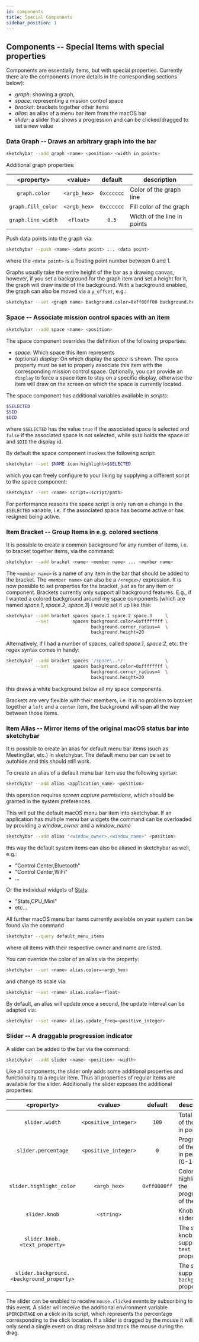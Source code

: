 ```yaml
---
id: components
title: Special Components
sidebar_position: 1
---
```

## Components -- Special Items with special properties
Components are essentially items, but with special properties.
Currently there are the components (more details in the corresponding sections below):
* *graph*: showing a graph,
* *space*: representing a mission control space
* *bracket*: brackets together other items
* *alias*: an alias of a menu bar item from the macOS bar
* *slider*: a slider that shows a progression and can be clicked/dragged to set a new value

### Data Graph -- Draws an arbitrary graph into the bar
```bash
sketchybar --add graph <name> <position> <width in points>
```

Additional graph properties:

| <property\>        | <value\>     | default    | description                 |
| :-------:          | :------:     | :-------:  | -----------                 |
| `graph.color`      | `<argb_hex>` | `0xcccccc` | Color of the graph line     |
| `graph.fill_color` | `<argb_hex>` | `0xcccccc` | Fill color of the graph     |
| `graph.line_width` | `<float>`    | `0.5`      | Width of the line in points |

Push data points into the graph via:
```bash
sketchybar --push <name> <data point> ... <data point>
```
where the `<data point>` is a floating point number between 0 and 1.

Graphs usually take the entire height of the bar as a drawing canvas, however,
if you set a background for the graph item and set a height for it, the graph
will draw inside of the background. With a background enabled, the graph can
also be moved via a `y_offset`, e.g.:
```bash
sketchybar --set <graph name> background.color=0xff00ff00 background.height=20 y_offset=2
```

### Space -- Associate mission control spaces with an item
```bash
sketchybar --add space <name> <position>
```
The space component overrides the definition of the following properties:
* *space*: Which space this item represents
* (optional) *display*: On which display the *space* is shown.
The `space` property must be set to properly associate this item with the corresponding mission control space.
Optionally, you can provide an `display` to force a space item to stay on a specific display, otherwise the
item will draw on the screen on which the space is currently located. 

The space component has additional variables available in *scripts*:
```bash
$SELECTED
$SID
$DID
```
where `$SELECTED` has the value `true` if the associated space is selected and
`false` if the associated space is not selected, while
`$SID` holds the space id and `$DID` the display id.

By default the space component invokes the following script:
```bash
sketchybar --set $NAME icon.highlight=$SELECTED
```
which you can freely configure to your liking by supplying a different script
to the space component:
```bash
sketchybar --set <name> script=<script/path>
```

For performance reasons the space script is only run on a change in the
`$SELECTED` variable, i.e. if the associated space has become active
or has resigned being active.

### Item Bracket -- Group Items in e.g. colored sections
It is possible to create a common background for any number of items, i.e. to bracket together items, via the command:
```bash
sketchybar --add bracket <name> <member name> ... <member name>
```
The `<member name>` is a name of any item in the bar that should be added to the bracket.
The `<member name>` can also be a `/<regex>/` expression.
It is now possible to set properties for the bracket, just as for any item or component. Brackets currently only support all background features.
E.g., if I wanted a colored background around my space components (which are named *space.1*, *space.2*, *space.3*) I would set it up like this:
```bash
sketchybar --add bracket spaces space.1 space.2 space.3     \
           --set         spaces background.color=0xffffffff \
                                background.corner_radius=4  \
                                background.height=20
```
Alternatively, if I had a number of spaces, called *space.1*, *space.2*, etc. the regex syntax comes in handy:
```bash
sketchybar --add bracket spaces '/space\..*/'               \
           --set         spaces background.color=0xffffffff \
                                background.corner_radius=4  \
                                background.height=20
```
this draws a white background below all my space components.

Brackets are very flexible with their members, i.e. it is no problem to bracket together a `left` and a `center` item,
the background will span all the way between those items.

### Item Alias -- Mirror items of the original macOS status bar into sketchybar
It is possible to create an alias for default menu bar items
(such as MeetingBar, etc.) in sketchybar. The default menu bar can be set to
autohide and this should still work.

To create an alias of a default menu bar item use the following syntax:
```bash
sketchybar --add alias <application_name> <position>
```
this operation requires *screen capture permissions*, which should be granted
in the system preferences.

This will put the default macOS menu bar item into sketchybar. If an
application has multiple menu bar widgets the command can be overloaded by
providing a *window_owner* and a *window_name*
```bash
sketchybar --add alias "<window_owner>,<window_name>" <position>
```
this way the default system items can also be aliased in sketchybar as well,
e.g.:
- "Control Center,Bluetooth"
- "Control Center,WiFi"
- ...

Or the individual widgets of [Stats](https://github.com/exelban/stats):
- "Stats,CPU_Mini"
- etc...

All further macOS menu bar items currently available on your system can be
found via the command
```bash
sketchybar --query default_menu_items
```
where all items with their respective owner and name are listed.

You can override the color of an alias via the property:
```bash
sketchybar --set <name> alias.color=<argb_hex>
```
and change its scale via:
```bash
sketchybar --set <name> alias.scale=<float>
```

By default, an alias will update once a second, the update interval can be
adapted via:
```bash
sketchybar --set <name> alias.update_freq=<positive_integer>
```

### Slider -- A draggable progression indicator
A slider can be added to the bar via the command:
```bash
sketchybar --add slider <name> <position> <width>
```
Like all components, the slider only adds some additional properties and
functionality to a regular item. Thus all properties of regular items are
available for the slider. Additionally the slider exposes the additional
properties:

| <property\>                               | <value\>             | default      | description                                         |
| :-------:                                 | :------:             | :-------:    | -----------                                         |
| `slider.width`                            | `<positive_integer>` | `100`        | Total width of the slider in points                 |
| `slider.percentage`                       | `<positive_integer>` | `0`          | Progression of the slider in percent (0-100)        |
| `slider.highlight_color`                  | `<argb_hex>`         | `0xff0000ff` | Color that highlights the progression of the slider |
| `slider.knob`                             | `<string>`           |              | Knob of the slider                                  |
| `slider.knob.<text_property>`             |                      |              | The slider knob supports all `text` properties      |
| `slider.background.<background_property>` |                      |              | The slider supports all `background` properties     |

The slider can be enabled to receive `mouse.clicked` events by subscribing to this event.
A slider will receive the additional environment variable `$PERCENTAGE` on a click in its
script, which represents the percentage corresponding to the click location.
If a slider is dragged by the mouse it will only send a single event on drag release and
track the mouse during the drag.
